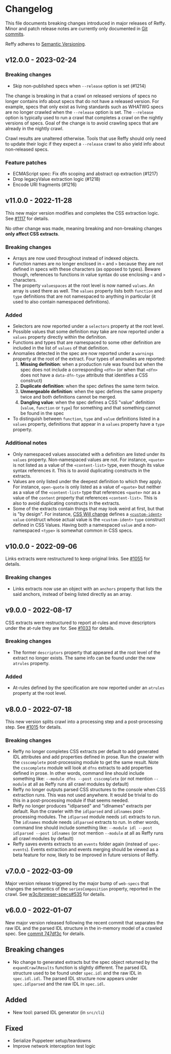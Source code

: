 # Changelog

This file documents breaking changes introduced in major releases of Reffy.
Minor and patch release notes are currently only documented in
[Git commits](https://github.com/w3c/reffy/search?o=desc&q=Release+version+of+Reffy&s=committer-date&type=commits).

Reffy adheres to [Semantic Versioning](https://semver.org/spec/v2.0.0.html).

## v12.0.0 - 2023-02-24

### Breaking changes

- Skip non-published specs when `--release` option is set (#1214)

The change is breaking in that a crawl on released versions of specs no longer
contains info about specs that do not have a released version. For example,
specs that only exist as living standards such as WHATWG specs are no longer
crawled when the `--release` option is set. The `--release` option is typically
used to run a crawl that completes a crawl on the nightly versions of specs.
Goal of the change is to avoid crawling specs that are already in the nightly
crawl.

Crawl results are unaltered otherwise. Tools that use Reffy should only need to
update their logic if they expect a `--release` crawl to also yield info about
non-released specs.

### Feature patches

- ECMAScript spec: Fix dfn scoping and abstract op extraction (#1217)
- Drop legacyValue extraction logic (#1218)
- Encode URI fragments (#1216)


## v11.0.0 - 2022-11-28

This new major version modifies and completes the CSS extraction logic. See
[#1117](https://github.com/w3c/reffy/pull/1117) for details.

No other change was made, meaning breaking and non-breaking changes **only
affect CSS extracts**.

### Breaking changes

- Arrays are now used throughout instead of indexed objects.
- Function names are no longer enclosed in `<` and `>` because they are not
defined in specs with these characters (as opposed to types). Beware though,
references to functions in value syntax do use enclosing `<` and `>` characters.
- The property `valuespaces` at the root level is now named `values`. An array
is used there as well. The `values` property lists both `function` and `type`
definitions that are not namespaced to anything in particular (it used to also
contain namespaced definitions).

### Added

- Selectors are now reported under a `selectors` property at the root level.
- Possible values that some definition may take are now reported under a
`values` property directly within the definition.
- Functions and types that are namespaced to some other definition are included
in the list of `values` of that definition.
- Anomalies detected in the spec are now reported under a `warnings` property at
the root of the extract. Four types of anomalies are reported:
  1. **Missing definition**: when a production rule was found but when the spec
  does not include a corresponding `<dfn>` (or when that `<dfn>` does not have a
  `data-dfn-type` attribute that identifies a CSS construct)
  2. **Duplicate definition**: when the spec defines the same term twice.
  3. **Unmergeable definition**: when the spec defines the same property twice
  and both definitions cannot be merged.
  4. **Dangling value**: when the spec defines a CSS "value" definition
  (`value`, `function` or `type`) for something and that something cannot be
  found in the spec
- To distinguish between `function`, `type` and `value` definitions listed in a
`values` property, definitions that appear in a `values` property have a `type`
property.

### Additional notes

- Only namespaced values associated with a definition are listed under its
`values` property. Non-namespaced values are not. For instance, `<quote>` is not
listed as a value of the `<content-list>` type, even though its value syntax
references it. This is to avoid duplicating constructs in the extracts.
- Values are only listed under the deepest definition to which they apply. For
instance, `open-quote` is only listed as a value of `<quote>` but neither as a
value of the `<content-list>` type that references `<quote>` nor as a value of
the `content` property that references `<content-list>`. This is also to avoid
duplicating constructs in the extracts.
- Some of the extracts contain things that may look weird at first, but that is
"by design". For instance, [CSS Will
change](https://drafts.csswg.org/css-will-change-1/) defines a
[`<custom-ident>`](https://drafts.csswg.org/css-will-change-1/#valdef-will-change-custom-ident)
`value` construct whose actual value is the `<custom-ident>` `type` construct
defined in CSS Values. Having both a namespaced `value` and a non-namespaced
`<type>` is somewhat common in CSS specs.


## v10.0.0 - 2022-09-06

Links extracts were restructured to keep original links. See
[#1055](https://github.com/w3c/reffy/pull/1055) for details.

### Breaking changes

- Links extracts now use an object with an `anchors` property that lists the
said anchors, instead of being listed directly as an array.


## v9.0.0 - 2022-08-17

CSS extracts were restructured to report at-rules and move descriptors under the
at-rule they are for. See [#1033](https://github.com/w3c/reffy/pull/1033) for
details.

### Breaking changes

- The former `descriptors` property that appeared at the root level of the
extract no longer exists. The same info can be found under the new `atrules`
property.

### Added

- At-rules defined by the specification are now reported under an `atrules`
property at the root level.


## v8.0.0 - 2022-07-18

This new version splits crawl into a processing step and a post-processing
step. See [#1015](https://github.com/w3c/reffy/pull/1015) for details.

### Breaking changes

- Reffy no longer completes CSS extracts per default to add generated IDL
attributes and add properties defined in prose. Run the crawler with the
`csscomplete` post-processing module to get the same result. Note the
`csscomplete` module will look at `dfns` extracts to add properties defined in
prose. In other words, command line should include something like:
`--module dfns --post csscomplete` (or not mention `--module` at all as Reffy
runs all crawl modules by default)
- Reffy no longer outputs parsed CSS structures to the console when CSS
extraction runs. This was not used anywhere. It would be trivial to do this in
a post-processing module if that seems needed.
- Reffy no longer produces "idlparsed" and "idlnames" extracts per default. Run
the crawler with the `idlparsed` and `idlnames` post-processing modules. The
`idlparsed` module needs `idl` extracts to run. The `idlnames` module needs
`idlparsed` extracts to run. In other words, command line should include
something like: `--module idl --post idlparsed --post idlnames` (or not mention
`--module` at all as Reffy runs all crawl modules by default)
- Reffy saves events extracts to an `events` folder again (instead of
`spec-events`). Events extraction and events merging should be viewed as a
beta feature for now, likely to be improved in future versions of Reffy.


## v7.0.0 - 2022-03-09

Major version release triggered by the major bump of `web-specs` that changes
the semantics of the `seriesComposition` property, reported in the crawl.
See [w3c/browser-specs#535](https://github.com/w3c/browser-specs/pull/535) for
details.


## v6.0.0 - 2022-01-07

New major version released following the recent commit that separates the raw
IDL and the parsed IDL structure in the in-memory model of a crawled spec. See
[commit 747df3c](https://github.com/w3c/reffy/commit/747df3cd8b1777f5e5398069998f4fbde534e39c)
for details.

## Breaking changes

- No change to generated extracts but the spec object returned by the
`expandCrawlResults` function is slightly different. The parsed IDL structure
used to be found under `spec.idl` and the raw IDL in `spec.idl.idl`. The parsed
IDL structure now appears under `spec.idlparsed` and the raw IDL in `spec.idl`.

## Added

- New tool: parsed IDL generator (in `src/cli`)

## Fixed

- Serialize Puppeteer setup/teardowns
- Improve network interception test logic